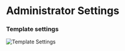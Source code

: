 Administrator Settings
====

### Template settings
![Template Settings](/zen-grid-framework-4/images/performance/templatesettings.jpg)
  